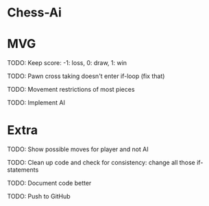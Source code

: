 # Chess-Ai
# MVG
TODO: Keep score: -1: loss, 0: draw, 1: win

TODO: Pawn cross taking doesn't enter if-loop (fix that)

TODO: Movement restrictions of most pieces

TODO: Implement AI

# Extra
TODO: Show possible moves for player and not AI

TODO: Clean up code and check for consistency: change all those if-statements

TODO: Document code better

TODO: Push to GitHub
